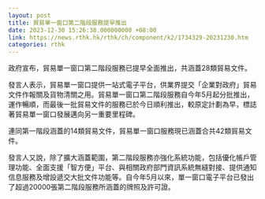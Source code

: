 ```yaml
---
layout: post
title: 貿易單一窗口第二階段服務提早推出
date: 2023-12-30 15:26:38.000000000 +08:00
link: https://news.rthk.hk/rthk/ch/component/k2/1734329-20231230.htm
categories: rthk
---
```


政府宣布，貿易單一窗口第二階段服務已提早全面推出，共涵蓋28類貿易文件。

發言人表示，貿易單一窗口提供一站式電子平台，供業界提交「企業對政府」貿易文件作報關及貨物清關之用。貿易單一窗口第二階段服務自今年5月起分批推出，運作暢順，而最後一批貿易文件的服務已於今日順利推出，較原定計劃為早，標誌著貿易單一窗口發展邁向另一重要里程碑。

連同第一階段涵蓋的14類貿易文件，貿易單一窗口服務現已涵蓋合共42類貿易文件。

發言人又說，除了擴大涵蓋範圍，第二階段服務亦強化系統功能，包括優化帳戶管理功能、全面支援「智方便」平台、與相關政府部門資訊系統無縫對接、提供通知信息服務及增設遞交大批文件功能等。自今年5月以來，單一窗口電子平台已發出了超過20000張第二階段服務所涵蓋的牌照及許可證。
